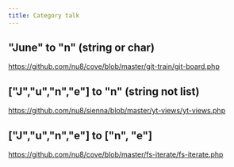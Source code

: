 ```yaml
---
title: Category talk
---
```


## "June" to "n" (string or char)

<https://github.com/nu8/cove/blob/master/git-train/git-board.php>

## ["J","u","n","e"] to "n" (string not list)

<https://github.com/nu8/sienna/blob/master/yt-views/yt-views.php>

## ["J","u","n","e"] to ["n", "e"]

<https://github.com/nu8/cove/blob/master/fs-iterate/fs-iterate.php>
